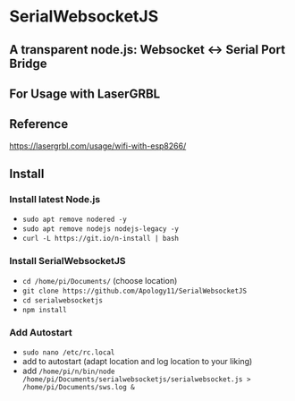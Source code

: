 # SerialWebsocketJS
## A transparent node.js: Websocket <-> Serial Port Bridge
## For Usage with LaserGRBL

## Reference
https://lasergrbl.com/usage/wifi-with-esp8266/

## Install
### Install latest Node.js
- `sudo apt remove nodered -y`
- `sudo apt remove nodejs nodejs-legacy -y`
- `curl -L https://git.io/n-install | bash`
### Install SerialWebsocketJS
- `cd /home/pi/Documents/` (choose location)
- `git clone https://github.com/Apology11/SerialWebsocketJS`
- `cd serialwebsocketjs`
- `npm install`
### Add Autostart
- `sudo nano /etc/rc.local`
- add to autostart (adapt location and log location to your liking)
- add `/home/pi/n/bin/node /home/pi/Documents/serialwebsocketjs/serialwebsocket.js > /home/pi/Documents/sws.log &`
